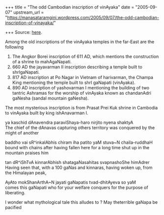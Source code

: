 +++
title = "The odd Cambodian inscription of vinAyaka"
date = "2005-09-07"
upstream_url = "https://manasataramgini.wordpress.com/2005/09/07/the-odd-cambodian-inscription-of-vinayaka/"

+++
Source: [here](https://manasataramgini.wordpress.com/2005/09/07/the-odd-cambodian-inscription-of-vinayaka/).

Among the old inscriptions of the vinAyaka temples in the far-East are the following  
1) The Angkor Borei inscription of 611 AD, which mentions the construction of a shrine to mahAgaNapati.  
2) 660 AD the jayavarman II inscription describing a temple built to shrIgaNapati.  
3) 817 AD inscription at Po Nagar in Vietnam of harivarman, the Champa King mentioning the temple built to shrI gaNapati (vinAyaka).  
4) 890 AD inscription of yashovarman I mentioning the building of two tantric Ashramas for the worship of vinAyaka known as chandanAdri gaNesha (sandal mountain gaNesha).

The most mysterious inscription is from Prasat Prei Kuk shrine in Cambodia to vinAyaka built by king ishAnavarman I.

ya kaschid dAnavendra paraviShaya-haro nirjito nyena shaktyA  
The chief of the dAnavas capturing others territory was conquered by the might of another

baddho vai sR^inkalAbhis chiram iha patito yaM stuva\~N chaila-ruddhaH  
bound with chains after having fallen here for a long time shut up in the mountain praises him

tan dR^iShTvA kinnarAbhish shatagaNasahitas svapnashoShe himAdrer  
Having seen that, with a 100 gaNas and kinnaras, having woken up, from the Himalayan peak,

AyAto mokShanArthA\~N jayati gaNapatis tvad-dhitAyeva so yaM  
comes this gaNapati who for your welfare conquers for the purpose of liberating.

I wonder what mythological tale this alludes to ? May theterrible gaNapa be pacified

